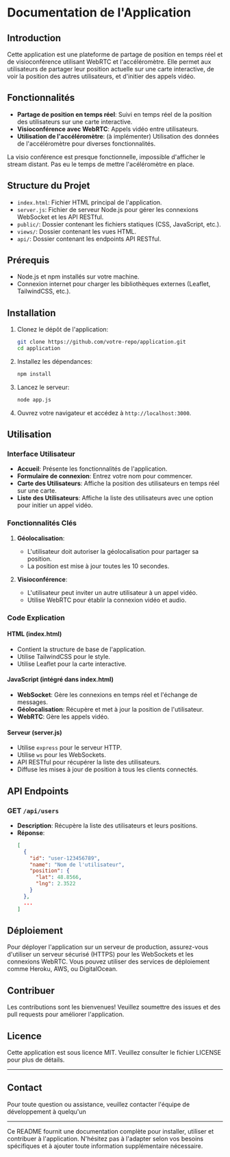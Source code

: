 # Documentation de l'Application

## Introduction

Cette application est une plateforme de partage de position en temps réel et de visioconférence utilisant WebRTC et l'accéléromètre. Elle permet aux utilisateurs de partager leur position actuelle sur une carte interactive, de voir la position des autres utilisateurs, et d'initier des appels vidéo.

## Fonctionnalités

- **Partage de position en temps réel**: Suivi en temps réel de la position des utilisateurs sur une carte interactive.
- **Visioconférence avec WebRTC**: Appels vidéo entre utilisateurs.
- **Utilisation de l'accéléromètre**: (à implémenter) Utilisation des données de l'accéléromètre pour diverses fonctionnalités.


La visio conférence est presque fonctionnelle, impossible d'afficher le stream distant.
Pas eu le temps de mettre l'acéléromètre en place.

## Structure du Projet

- `index.html`: Fichier HTML principal de l'application.
- `server.js`: Fichier de serveur Node.js pour gérer les connexions WebSocket et les API RESTful.
- `public/`: Dossier contenant les fichiers statiques (CSS, JavaScript, etc.).
- `views/`: Dossier contenant les vues HTML.
- `api/`: Dossier contenant les endpoints API RESTful.

## Prérequis

- Node.js et npm installés sur votre machine.
- Connexion internet pour charger les bibliothèques externes (Leaflet, TailwindCSS, etc.).

## Installation

1. Clonez le dépôt de l'application:

   ```bash
   git clone https://github.com/votre-repo/application.git
   cd application
   ```

2. Installez les dépendances:

   ```bash
   npm install
   ```

3. Lancez le serveur:

   ```bash
   node app.js
   ```

4. Ouvrez votre navigateur et accédez à `http://localhost:3000`.

## Utilisation

### Interface Utilisateur

- **Accueil**: Présente les fonctionnalités de l'application.
- **Formulaire de connexion**: Entrez votre nom pour commencer.
- **Carte des Utilisateurs**: Affiche la position des utilisateurs en temps réel sur une carte.
- **Liste des Utilisateurs**: Affiche la liste des utilisateurs avec une option pour initier un appel vidéo.

### Fonctionnalités Clés

1. **Géolocalisation**:
   - L'utilisateur doit autoriser la géolocalisation pour partager sa position.
   - La position est mise à jour toutes les 10 secondes.

2. **Visioconférence**:
   - L'utilisateur peut inviter un autre utilisateur à un appel vidéo.
   - Utilise WebRTC pour établir la connexion vidéo et audio.

### Code Explication

#### HTML (index.html)

- Contient la structure de base de l'application.
- Utilise TailwindCSS pour le style.
- Utilise Leaflet pour la carte interactive.

#### JavaScript (intégré dans index.html)

- **WebSocket**: Gère les connexions en temps réel et l'échange de messages.
- **Géolocalisation**: Récupère et met à jour la position de l'utilisateur.
- **WebRTC**: Gère les appels vidéo.

#### Serveur (server.js)

- Utilise `express` pour le serveur HTTP.
- Utilise `ws` pour les WebSockets.
- API RESTful pour récupérer la liste des utilisateurs.
- Diffuse les mises à jour de position à tous les clients connectés.

## API Endpoints

### GET `/api/users`

- **Description**: Récupère la liste des utilisateurs et leurs positions.
- **Réponse**:
  ```json
  [
    {
      "id": "user-123456789",
      "name": "Nom de l'utilisateur",
      "position": {
        "lat": 48.8566,
        "lng": 2.3522
      }
    },
    ...
  ]
  ```

## Déploiement

Pour déployer l'application sur un serveur de production, assurez-vous d'utiliser un serveur sécurisé (HTTPS) pour les WebSockets et les connexions WebRTC. Vous pouvez utiliser des services de déploiement comme Heroku, AWS, ou DigitalOcean.

## Contribuer

Les contributions sont les bienvenues! Veuillez soumettre des issues et des pull requests pour améliorer l'application.

## Licence

Cette application est sous licence MIT. Veuillez consulter le fichier LICENSE pour plus de détails.

---

## Contact

Pour toute question ou assistance, veuillez contacter l'équipe de développement à quelqu'un

---

Ce README fournit une documentation complète pour installer, utiliser et contribuer à l'application. N'hésitez pas à l'adapter selon vos besoins spécifiques et à ajouter toute information supplémentaire nécessaire.